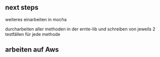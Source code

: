 ## next steps

weiteres einarbeiten in mocha

durcharbeiten aller methoden in der ernte-lib und schreiben von jeweils
2 testfällen für jede methode

## arbeiten auf Aws
